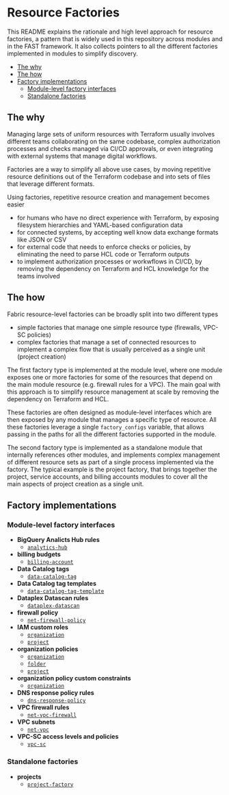 # Resource Factories

This README explains the rationale and high level approach for resource factories, a pattern that is widely used in this repository across modules and in the FAST framework. It also collects pointers to all the different factories implemented in modules to simplify discovery.

<!-- BEGIN TOC -->
- [The why](#the-why)
- [The how](#the-how)
- [Factory implementations](#factory-implementations)
  - [Module-level factory interfaces](#module-level-factory-interfaces)
  - [Standalone factories](#standalone-factories)
<!-- END TOC -->

## The why

Managing large sets of uniform resources with Terraform usually involves different teams collaborating on the same codebase, complex authorization processes and checks managed via CI/CD approvals, or even integrating with external systems that manage digital workflows.

Factories are a way to simplify all above use cases, by moving repetitive resource definitions out of the Terraform codebase and into sets of files that leverage different formats.

Using factories, repetitive resource creation and management becomes easier

- for humans who have no direct experience with Terraform, by exposing filesystem hierarchies and YAML-based configuration data
- for connected systems, by accepting well know data exchange formats like JSON or CSV
- for external code that needs to enforce checks or policies, by eliminating the need to parse HCL code or Terraform outputs
- to implement authorization processes or workwflows in CI/CD, by removing the dependency on Terraform and HCL knowledge for the teams involved

## The how

Fabric resource-level factories can be broadly split into two different types

- simple factories that manage one simple resource type (firewalls, VPC-SC policies)
- complex factories that manage a set of connected resources to implement a complex flow that is usually perceived as a single unit (project creation)

The first factory type is implemented at the module level, where one module exposes one or more factories for some of the resources that depend on the main module resource (e.g. firewall rules for a VPC). The main goal with this approach is to simplify resource management at scale by removing the dependency on Terraform and HCL.

These factories are often designed as module-level interfaces which are then exposed by any module that manages a specific type of resource. All these factories leverage a single `factory_configs` variable, that allows passing in the paths for all the different factories supported in the module.

The second factory type is implemented as a standalone module that internally references other modules, and implements complex management of different resource sets as part of a single process implemented via the factory. The typical example is the project factory, that brings together the project, service accounts, and billing accounts modules to cover all the main aspects of project creation as a single unit.

## Factory implementations

### Module-level factory interfaces

- **BigQuery Analicts Hub rules**
  - [`analytics-hub`](../../modules/analytics-hub/README.md#factory)
- **billing budgets**
  - [`billing-account`](../../modules/billing-account/README.md#budget-factory)
- **Data Catalog tags**
  - [`data-catalog-tag`](../../modules/data-catalog-tag/README.md#factory)
- **Data Catalog tag templates**
  - [`data-catalog-tag-template`](../../modules/data-catalog-tag-template/README.md#factory)
- **Dataplex Datascan rules**
  - [`dataplex-datascan`](../../modules/dataplex-datascan/README.md)
- **firewall policy**
  - [`net-firewall-policy`](../../modules/net-firewall-policy/README.md#factory)
- **IAM custom roles**
  - [`organization`](../../modules/organization/README.md#custom-roles-factory)
  - [`project`](../../modules/project/README.md#custom-roles-factory)
- **organization policies**
  - [`organization`](../../modules/organization/README.md#organization-policy-factory)
  - [`folder`](../../modules/folder/README.md#organization-policy-factory)
  - [`project`](../../modules/project/README.md#organization-policy-factory)
- **organization policy custom constraints**
  - [`organization`](../../modules/organization/README.md#organization-policy-custom-constraints-factory)
- **DNS response policy rules**
  - [`dns-response-policy`](../../modules/dns-response-policy/README.md#define-policy-rules-via-a-factory-file)
- **VPC firewall rules**
  - [`net-vpc-firewall`](../../modules/net-vpc-firewall/README.md#rules-factory)
- **VPC subnets**
  - [`net-vpc`](../../modules/net-vpc/README.md#subnet-factory)
- **VPC-SC access levels and policies**
  - [`vpc-sc`](../../modules/vpc-sc/README.md#factories)

### Standalone factories

- **projects**
  - [`project-factory`](../../modules/project-factory/)
